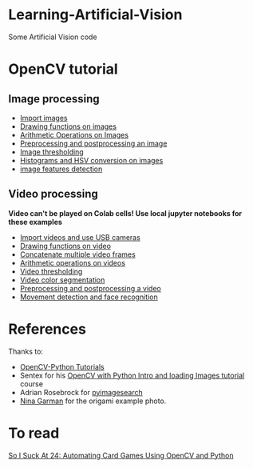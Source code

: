 # Learning-Artificial-Vision
Some Artificial Vision code

# OpenCV tutorial
## Image processing
* [Import images](https://github.com/JaledMC/Learning-Artificial-Vision/blob/master/Import_images.ipynb)
* [Drawing functions on images](https://github.com/JaledMC/Learning-Artificial-Vision/blob/master/drawing_functions_images.ipynb)
* [Arithmetic Operations on Images](https://github.com/JaledMC/Learning-Artificial-Vision/blob/master/arithmetic_operations_images.ipynb)
* [Preprocessing and postprocessing an image](https://github.com/JaledMC/Learning-Artificial-Vision/blob/master/preprocess_image.ipynb)
* [Image thresholding](https://github.com/JaledMC/Learning-Artificial-Vision/blob/master/Image_thresholding.ipynb)
* [Histograms and HSV conversion on images](https://github.com/JaledMC/Learning-Artificial-Vision/blob/master/histograms_HSV_images.ipynb)
* [image features detection](https://github.com/JaledMC/Learning-Artificial-Vision/blob/master/image_feature_detection.ipynb)

## Video processing

**Video can't be played on Colab cells! Use local jupyter notebooks for these examples**

* [Import videos and use USB cameras](https://github.com/JaledMC/Learning-Artificial-Vision/blob/master/import_videos_USB_cameras.ipynb)
* [Drawing functions on video](https://github.com/JaledMC/Learning-Artificial-Vision/blob/master/drawing_functions_video.ipynb)
* [Concatenate multiple video frames](https://github.com/JaledMC/Learning-Artificial-Vision/blob/master/Concatenate_multiple_video_frames.ipynb)
* [Arithmetic operations on videos](https://github.com/JaledMC/Learning-Artificial-Vision/blob/master/arithmetic_operations_videos.ipynb)
* [Video thresholding](https://github.com/JaledMC/Learning-Artificial-Vision/blob/master/video_thresholding_gradients.ipynb)
* [Video color segmentation](https://github.com/JaledMC/Learning-Artificial-Vision/blob/master/video_color_segmentation.ipynb)
* [Preprocessing and postprocessing a video](https://github.com/JaledMC/Learning-Artificial-Vision/blob/master/preprocess_video.ipynb)
* [Movement detection and face recognition](https://github.com/JaledMC/Learning-Artificial-Vision/blob/master/movement_face_detection.ipynb)

# References
Thanks to:   
* [OpenCV-Python Tutorials](https://opencv-python-tutroals.readthedocs.io/en/latest/py_tutorials/py_tutorials.html)  
* Sentex for his [OpenCV with Python Intro and loading Images tutorial](https://pythonprogramming.net/loading-images-python-opencv-tutorial/) course  
* Adrian Rosebrock for [pyimagesearch](https://www.pyimagesearch.com/)   
* [Nina Garman](https://pixabay.com/en/users/billithecat-7996303/) for the origami example photo.   

# To read  
[So I Suck At 24: Automating Card Games Using OpenCV and Python](https://arnab.org/blog/so-i-suck-24-automating-card-games-using-opencv-and-python)  
